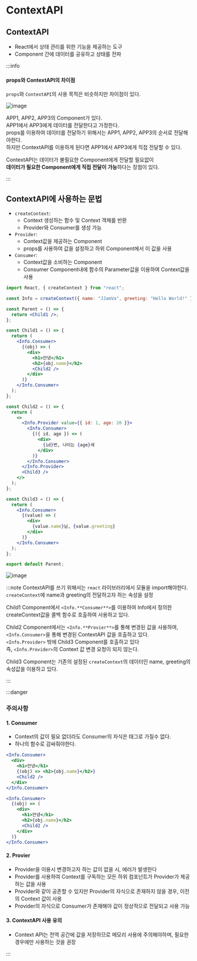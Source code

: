 # ContextAPI

## ContextAPI

- React에서 상태 관리를 위한 기능을 제공하는 도구
- Component 간에 데이터를 공유하고 상태를 전파

:::info

#### props와 ContextAPI의 차이점

`props`와 `ContextAPI`의 사용 목적은 비슷하지만 차이점이 있다.<br/>

![image](https://github.com/JJamVa/JJamVa/assets/80045006/9c15d7c9-fbc1-4272-ab6e-7043aa663011)

APP1, APP2, APP3의 Component가 있다.<br/>
APP1에서 APP3에게 데이터를 전달한다고 가정한다.<br/>
props를 이용하여 데이터를 전달하기 위해서는 APP1, APP2, APP3의 순서로 전달해야한다.<br/>
하지만 ContextAPI를 이용하게 된다면 APP1에서 APP3에게 직접 전달할 수 있다.<br/>

ContextAPI는 데이터가 불필요한 Component에게 전달할 필요없이<br/>
**데이터가 필요한 Component에게 직접 전달이 가능**하다는 장점이 있다.

:::

## ContextAPI에 사용하는 문법

- `createContext`:
  - Context 생성하는 함수 및 Context 객체를 반환
  - Provider와 Consumer를 생성 가능
- `Provider`:
  - Context값을 제공하는 Component
  - props를 사용하여 값을 설정하고 하위 Component에서 이 값을 사용
- `Consumer`:
  - Context값을 소비하는 Component
  - Consumer Component내에 함수의 Parameter값을 이용하여 Context값을 사용

```jsx
import React, { createContext } from "react";

const Info = createContext({ name: "JJamVa", greeting: "Hello World!" });

const Parent = () => {
  return <Child1 />;
};

const Child1 = () => {
  return (
    <Info.Consumer>
      {(obj) => (
        <div>
          <h1>안녕</h1>
          <h2>{obj.name}</h2>
          <Child2 />
        </div>
      )}
    </Info.Consumer>
  );
};

const Child2 = () => {
  return (
    <>
      <Info.Provider value={{ id: 1, age: 20 }}>
        <Info.Consumer>
          {({ id, age }) => (
            <div>
              {id}번, 나이는 {age}세
            </div>
          )}
        </Info.Consumer>
      </Info.Provider>
      <Child3 />
    </>
  );
};

const Child3 = () => {
  return (
    <Info.Consumer>
      {(value) => (
        <div>
          {value.name}님, {value.greeting}
        </div>
      )}
    </Info.Consumer>
  );
};

export default Parent;
```

![image](https://github.com/JJamVa/JJamVa/assets/80045006/f7b58cd1-81d4-4c3c-ac54-cb8d710483a4)

:::note
ContextAPI를 쓰기 위해서는 `react` 라이브러리에서 모듈을 import해야한다.<br/>
`createContext`에 name과 greeting의 전달하고자 하는 속성을 설정<br/>

Child1 Component에서 `<Info.**Consumer**>`를 이용하여 Info에서 정의한 createContext값을 콜백 함수로 호출하여 사용하고 있다.<br/>

Child2 Component에서는 `<Info.**Provier**>`를 통해 변경된 값을 사용하여,<br/>
`<Info.Consumer>`을 통해 변경된 ContextAPI 값을 호출하고 있다.<br/>
`<Info.Provider>` 밖에 Child3 Component를 호출하고 있다<br/>
즉, `<Info.Provider>`의 Context 값 변경 요청이 되지 않는다.<br/>

Child3 Component는 기존의 설정된 `createContext`의 데이터인 name, greeting의 속성값을 이용하고 있다.<br/>

:::

:::danger

### 주의사항

#### 1. Consumer

- Context의 값이 필요 없더라도 Consumer의 자식은 태그로 가질수 없다.
- 하나의 함수로 감싸줘야한다.

```jsx title="잘못된 예시 코드"
<Info.Consumer>
  <div>
    <h1>안녕</h1>
    {(obj) => <h2>{obj.name}</h2>}
    <Child2 />
  </div>
</Info.Consumer>
```

```jsx title="올바른 코드"
<Info.Consumer>
  {(obj) => (
    <div>
      <h1>안녕</h1>
      <h2>{obj.name}</h2>
      <Child2 />
    </div>
  )}
</Info.Consumer>
```

#### 2. Provier

- Provider을 이용시 변경하고자 하는 값이 없을 시, 에러가 발생한다
- Provider를 사용하여 Context를 구독하는 모든 하위 컴포넌트가 Provider가 제공하는 값을 사용
- Provider와 같이 공존할 수 있지만 Provider의 자식으로 존재하지 않을 경우, 이전의 Context 값이 사용
- Provider의 자식으로 Consumer가 존재해야 값이 정상적으로 전달되고 사용 가능

#### 3. ContextAPI 사용 유의

- Context API는 전역 공간에 값을 저장하므로 메모리 사용에 주의해야하며, 필요한 경우에만 사용하는 것을 권장

:::
